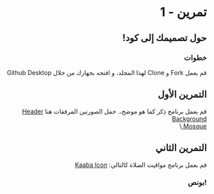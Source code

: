<div dir="rtl">

#  تمرين - 1
## حول تصميمك إلى كود! 
### خطوات 
 قم بعمل Fork و Clone لهذا المجلد، و افتحه بجهازك من خلال Github Desktop 


## التمرين الأول
قم بعمل برنامج ذِكر كما هو موضح،. حمل الصورتين المرفقات هنا
<a href="https://user-images.githubusercontent.com/8784343/102280076-86ad6e80-3f3d-11eb-87c1-c6d59b121c01.png"> Header</a> \
<a href="https://user-images.githubusercontent.com/8784343/102280078-87de9b80-3f3d-11eb-81dc-9082f6826e2c.png"> Background </a> \
<a href="https://user-images.githubusercontent.com/8784343/102280079-890fc880-3f3d-11eb-9e36-45a81a1a0aa9.png"> Mosque </a> \



## التمرين الثاني
قم بعمل برنامج مواقيت الصلاة كالتالي: 
<a href="https://user-images.githubusercontent.com/8784343/102280064-83b27e00-3f3d-11eb-932a-2f95817bc898.png"> Kaaba Icon<a>

### !بونص 

</div>
